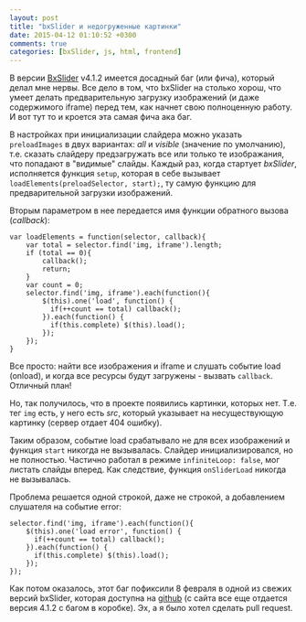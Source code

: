 ```yaml
---
layout: post
title: "bxSlider и недогруженные картинки"
date: 2015-04-12 01:10:52 +0300
comments: true
categories: [bxSlider, js, html, frontend]
---
```

В версии [BxSlider](http://bxslider.com/options) v4.1.2 имеется досадный баг (или фича), который делал мне нервы. Все дело в том, что bxSlider на столько хорош, что умеет делать предварительную загрузку изображений (и даже содержимого iframe) перед тем, как начнет свою полноценную работу. И вот тут то и кроется эта самая фича ака баг.
<!-- more -->

В настройках при инициализации слайдера можно указать ```preloadImages``` в двух вариантах: *all* и *visible* (значение по умолчанию), т.е. сказать слайдеру предзагружать все или только те изображания, что попадают в "видимые" слайды.
Каждый раз, когда стартует *bxSlider*, исполняется функция ```setup```, которая в себе вызывает ```loadElements(preloadSelector, start);```, ту самую функцию для предварительной загрузки изображений.

Вторым параметром в нее передается имя функции обратного вызова (*callback*):
```
var loadElements = function(selector, callback){
    var total = selector.find('img, iframe').length;
    if (total == 0){
        callback();
        return;
    }
    var count = 0;
    selector.find('img, iframe').each(function(){
        $(this).one('load', function() {
          if(++count == total) callback();
        }).each(function() {
          if(this.complete) $(this).load();
        });
    });
}
```

Все просто: найти все изображения и iframe и слушать событие load (onload), и когда все ресурсы будут загружены - вызвать ```callback```. Отличный план!

Но, так получилось, что в проекте появились картинки, которых нет. Т.е. тег ```img``` есть, у него есть *src*, который указывает на несуществующую картинку (сервер отдает 404 ошибку).

Таким образом, событие load срабатывало не для всех изображений и функция ```start``` никогда не вызывалась. Слайдер инициализировался, но не полностью. Частично работал в режиме ```infiniteLoop: false```, мог листать слайды вперед. Как следствие, функция ```onSliderLoad``` никогда не вызывалась.

Проблема решается одной строкой, даже не строкой, а добавлением слушателя на событие error:
```
selector.find('img, iframe').each(function(){
    $(this).one('load error', function() {
      if(++count == total) callback();
    }).each(function() {
      if(this.complete) $(this).load();
    });
});
```

Как потом оказалось, этот баг пофиксили 8 февраля в одной из свежих версий bxSlider, которая доступна на [github](https://github.com/stevenwanderski/bxslider-4/commit/fc90b1270fabe551234dbc1deb5b17f279ae4e02) (с сайта все еще отдается версия 4.1.2 с багом в коробке). Эх, а я было хотел сделать pull request.
